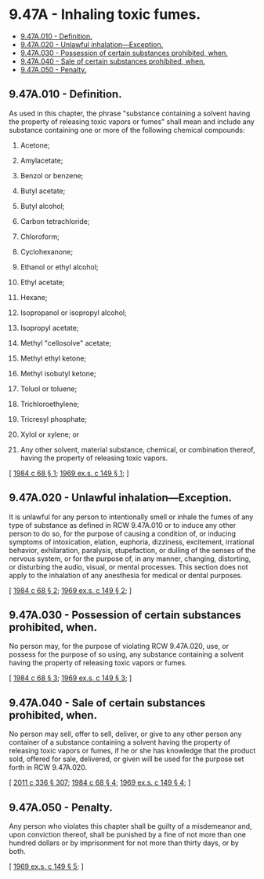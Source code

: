 # 9.47A - Inhaling toxic fumes.
* [9.47A.010 - Definition.](#947a010---definition)
* [9.47A.020 - Unlawful inhalation—Exception.](#947a020---unlawful-inhalationexception)
* [9.47A.030 - Possession of certain substances prohibited, when.](#947a030---possession-of-certain-substances-prohibited-when)
* [9.47A.040 - Sale of certain substances prohibited, when.](#947a040---sale-of-certain-substances-prohibited-when)
* [9.47A.050 - Penalty.](#947a050---penalty)
## 9.47A.010 - Definition.
As used in this chapter, the phrase "substance containing a solvent having the property of releasing toxic vapors or fumes" shall mean and include any substance containing one or more of the following chemical compounds:

1. Acetone;

2. Amylacetate;

3. Benzol or benzene;

4. Butyl acetate;

5. Butyl alcohol;

6. Carbon tetrachloride;

7. Chloroform;

8. Cyclohexanone;

9. Ethanol or ethyl alcohol;

10. Ethyl acetate;

11. Hexane;

12. Isopropanol or isopropyl alcohol;

13. Isopropyl acetate;

14. Methyl "cellosolve" acetate;

15. Methyl ethyl ketone;

16. Methyl isobutyl ketone;

17. Toluol or toluene;

18. Trichloroethylene;

19. Tricresyl phosphate;

20. Xylol or xylene; or

21. Any other solvent, material substance, chemical, or combination thereof, having the property of releasing toxic vapors.

\[ [1984 c 68 § 1](http://leg.wa.gov/CodeReviser/documents/sessionlaw/1984c68.pdf?cite=1984%20c%2068%20§%201); [1969 ex.s. c 149 § 1](http://leg.wa.gov/CodeReviser/documents/sessionlaw/1969ex1c149.pdf?cite=1969%20ex.s.%20c%20149%20§%201); \]

## 9.47A.020 - Unlawful inhalation—Exception.
It is unlawful for any person to intentionally smell or inhale the fumes of any type of substance as defined in RCW 9.47A.010 or to induce any other person to do so, for the purpose of causing a condition of, or inducing symptoms of intoxication, elation, euphoria, dizziness, excitement, irrational behavior, exhilaration, paralysis, stupefaction, or dulling of the senses of the nervous system, or for the purpose of, in any manner, changing, distorting, or disturbing the audio, visual, or mental processes. This section does not apply to the inhalation of any anesthesia for medical or dental purposes.

\[ [1984 c 68 § 2](http://leg.wa.gov/CodeReviser/documents/sessionlaw/1984c68.pdf?cite=1984%20c%2068%20§%202); [1969 ex.s. c 149 § 2](http://leg.wa.gov/CodeReviser/documents/sessionlaw/1969ex1c149.pdf?cite=1969%20ex.s.%20c%20149%20§%202); \]

## 9.47A.030 - Possession of certain substances prohibited, when.
No person may, for the purpose of violating RCW 9.47A.020, use, or possess for the purpose of so using, any substance containing a solvent having the property of releasing toxic vapors or fumes.

\[ [1984 c 68 § 3](http://leg.wa.gov/CodeReviser/documents/sessionlaw/1984c68.pdf?cite=1984%20c%2068%20§%203); [1969 ex.s. c 149 § 3](http://leg.wa.gov/CodeReviser/documents/sessionlaw/1969ex1c149.pdf?cite=1969%20ex.s.%20c%20149%20§%203); \]

## 9.47A.040 - Sale of certain substances prohibited, when.
No person may sell, offer to sell, deliver, or give to any other person any container of a substance containing a solvent having the property of releasing toxic vapors or fumes, if he or she has knowledge that the product sold, offered for sale, delivered, or given will be used for the purpose set forth in RCW 9.47A.020.

\[ [2011 c 336 § 307](http://lawfilesext.leg.wa.gov/biennium/2011-12/Pdf/Bills/Session%20Laws/Senate/5045.SL.pdf?cite=2011%20c%20336%20§%20307); [1984 c 68 § 4](http://leg.wa.gov/CodeReviser/documents/sessionlaw/1984c68.pdf?cite=1984%20c%2068%20§%204); [1969 ex.s. c 149 § 4](http://leg.wa.gov/CodeReviser/documents/sessionlaw/1969ex1c149.pdf?cite=1969%20ex.s.%20c%20149%20§%204); \]

## 9.47A.050 - Penalty.
Any person who violates this chapter shall be guilty of a misdemeanor and, upon conviction thereof, shall be punished by a fine of not more than one hundred dollars or by imprisonment for not more than thirty days, or by both.

\[ [1969 ex.s. c 149 § 5](http://leg.wa.gov/CodeReviser/documents/sessionlaw/1969ex1c149.pdf?cite=1969%20ex.s.%20c%20149%20§%205); \]

